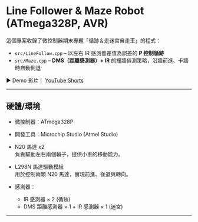 # Line Follower & Maze Robot (ATmega328P, AVR)

這個專案收錄了微控制器期末專題「循跡＆走迷宮自走車」的程式：

- `src/LineFollow.cpp` – 以左右 IR 感測器差值為誤差的 **P 控制循跡**  
- `src/Maze.cpp` – **DMS（距離感測器）+ IR** 的撞牆偵測策略，沿牆前進、卡牆時自動倒退  

▶️ Demo 影片： [YouTube Shorts](https://youtube.com/shorts/3_DuWfTLTRo?si=_PDdgESB-6ADxS3Z)

---

## 硬體/環境
- 微控制器：ATmega328P    
- 開發工具：Microchip Studio (Atmel Studio)
- N20 馬達 x2  
  負責驅動左右兩個輪子，提供小車的移動能力。

- L298N 馬達驅動模組  
  用於控制兩顆 N20 馬達，實現前進、後退與轉向。
  
- 感測器：
  - IR 感測器 × 2 (循跡)
  - DMS 距離感測器 × 1 + IR 感測器 × 1 (迷宮)

---


